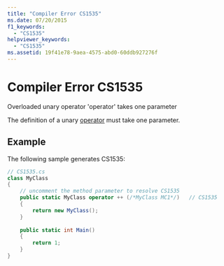 ```yaml
---
title: "Compiler Error CS1535"
ms.date: 07/20/2015
f1_keywords: 
  - "CS1535"
helpviewer_keywords: 
  - "CS1535"
ms.assetid: 19f41e78-9aea-4575-abd0-60ddb927276f
---
```

# Compiler Error CS1535
Overloaded unary operator 'operator' takes one parameter  
  
 The definition of a unary [operator](../../csharp/language-reference/operators/operator-overloading.md) must take one parameter.  
  
## Example  
 The following sample generates CS1535:  
  
```csharp  
// CS1535.cs  
class MyClass  
{  
    // uncomment the method parameter to resolve CS1535  
    public static MyClass operator ++ (/*MyClass MC1*/)   // CS1535  
    {  
        return new MyClass();  
    }  
  
    public static int Main()  
    {  
        return 1;  
    }  
}  
```
